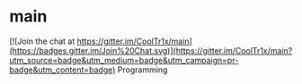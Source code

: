# main

[![Join the chat at https://gitter.im/CoolTr1x/main](https://badges.gitter.im/Join%20Chat.svg)](https://gitter.im/CoolTr1x/main?utm_source=badge&utm_medium=badge&utm_campaign=pr-badge&utm_content=badge)
Programming
